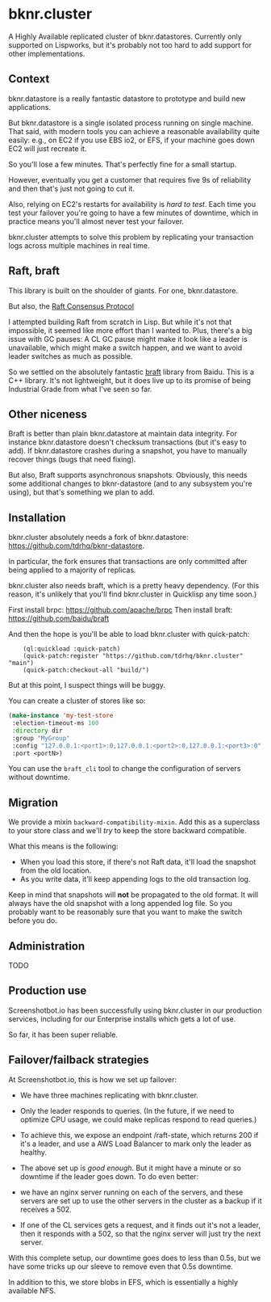 
# bknr.cluster

A Highly Available replicated cluster of bknr.datastores. Currently
only supported on Lispworks, but it's probably not too hard to add
support for other implementations.

## Context

bknr.datastore is a really fantastic datastore to prototype and build
new applications.

But bknr.datastore is a single isolated process running on single
machine. That said, with modern tools you can achieve a reasonable
availability quite easily: e.g., on EC2 if you use EBS io2, or EFS, if
your machine goes down EC2 will just recreate it.

So you'll lose a few minutes. That's perfectly fine for a small startup.

However, eventually you get a customer that requires five 9s of
reliability and then that's just not going to cut it.

Also, relying on EC2's restarts for availability is *hard to
test*. Each time you test your failover you're going to have a few
minutes of downtime, which in practice means you'll almost never test
your failover.

bknr.cluster attempts to solve this problem by replicating your
transaction logs across multiple machines in real time.

## Raft, braft

This library is built on the shoulder of giants. For one, bknr.datastore.

But also, the [Raft Consensus Protocol](https://en.wikipedia.org/wiki/Raft_(algorithm))

I attempted building Raft from scratch in Lisp. But while it's not
that impossible, it seemed like more effort than I wanted to. Plus,
there's a big issue with GC pauses: A CL GC pause might make it look
like a leader is unavailable, which might make a switch happen, and we
want to avoid leader switches as much as possible.

So we settled on the absolutely fantastic
[braft](https://github.com/baidu/braft) library from Baidu. This is a
C++ library. It's not lightweight, but it does live up to its promise
of being Industrial Grade from what I've seen so far.

## Other niceness

Braft is better than plain bknr.datastore at maintain data
integrity. For instance bknr.datastore doesn't checksum transactions
(but it's easy to add). If bknr.datastore crashes during a snapshot,
you have to manually recover things (bugs that need fixing).

But also, Braft supports asynchronous snapshots. Obviously, this needs
some additional changes to bknr-datastore (and to any subsystem you're
using), but that's something we plan to add.

## Installation

bknr.cluster absolutely needs a fork of bknr.datastore: https://github.com/tdrhq/bknr-datastore.

In particular, the fork ensures that transactions are only committed
after being applied to a majority of replicas.

bknr.cluster also needs braft, which is a pretty heavy
dependency. (For this reason, it's unlikely that you'll find
bknr.cluster in Quicklisp any time soon.)

First install brpc: https://github.com/apache/brpc
Then install braft: https://github.com/baidu/braft

And then the hope is you'll be able to load bknr.cluster with quick-patch:

```
    (ql:quickload :quick-patch)
    (quick-patch:register "https://github.com/tdrhq/bknr.cluster" "main")
    (quick-patch:checkout-all "build/")
```

But at this point, I suspect things will be buggy.

You can create a cluster of stores like so:

```lisp
(make-instance 'my-test-store
 :election-timeout-ms 100
 :directory dir
 :group "MyGroup"
 :config "127.0.0.1:<port1>:0,127.0.0.1:<port2>:0,127.0.0.1:<port3>:0",
 :port <portN>)
```

You can use the `braft_cli` tool to change the configuration of
servers without downtime.

## Migration

We provide a mixin `backward-compatibility-mixin`. Add this as a
superclass to your store class and we'll *try* to keep the store
backward compatible.

What this means is the following:
* When you load this store, if there's not Raft data, it'll load the
  snapshot from the old location.
* As you write data, it'll keep appending logs to the old transaction
  log.

Keep in mind that snapshots will **not** be propagated to the old
format. It will always have the old snapshot with a long appended log
file. So you probably want to be reasonably sure that you want to make
the switch before you do.

## Administration

TODO

## Production use

Screenshotbot.io has been successfully using bknr.cluster in our
production services, including for our Enterprise installs which gets
a lot of use.

So far, it has been super reliable.

## Failover/failback strategies

At Screenshotbot.io, this is how we set up failover:

* We have three machines replicating with bknr.cluster.
* Only the leader responds to queries. (In the future, if we need to
  optimize CPU usage, we could make replicas respond to read queries.)
* To achieve this, we expose an endpoint /raft-state, which returns
  200 if it's a leader, and use a AWS Load Balancer to mark only the
  leader as healthy.
* The above set up is *good enough*. But it might have a minute or so
  downtime if the leader goes down. To do even better:

* we have an nginx server running on each of the servers, and these
  servers are set up to use the other servers in the cluster as a
  backup if it receives a 502.
* If one of the CL services gets a request, and it finds out it's not
  a leader, then it responds with a 502, so that the nginx server will
  just try the next server.

With this complete setup, our downtime goes does to less than 0.5s,
but we have some tricks up our sleeve to remove even that 0.5s
downtime.

In addition to this, we store blobs in EFS, which is essentially a
highly available NFS.
